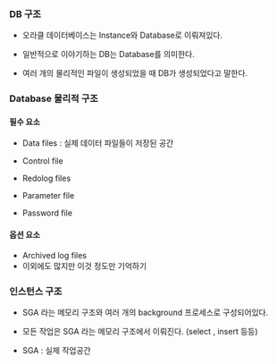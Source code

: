 ### DB 구조

- 오라클 데이터베이스는 Instance와 Database로 이뤄져있다.
- 일반적으로 이야기하는 DB는 Database를 의미한다. 

- 여러 개의 물리적인 파일이 생성되었을 때 DB가 생성되었다고 말한다.



### Database 물리적 구조
#### 필수 요소
- Data files : 실제 데이터 파일들이 저장된 공간
- Control file
- Redolog files

- Parameter file
- Password file

#### 옵션 요소
- Archived log files
- 이외에도 많지만 이것 정도만 기억하기

### 인스턴스 구조
- SGA 라는 메모리 구조와 여러 개의 background 프로세스로 구성되어있다.

- 모든 작업은 SGA 라는 메모리 구조에서 이뤄진다. (select , insert 등등)
- SGA : 실제 작업공간

